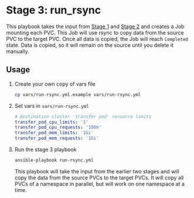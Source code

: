 # Stage 3: run_rsync

This playbook takes the input from [Stage 1](../1_pvc_data_gen) and [Stage 2](../2_pvc_destination_gen) and creates a Job mounting each PVC. This Job will use rsync to copy data from the source PVC to the target PVC. Once all data is copied, the Job will reach `Completed` state.
Data is copied, so it will remain on the source until you delete it manually.

## Usage

1. Create your own copy of vars file

   ```bash
   cp vars/run-rsync.yml.example vars/run-rsync.yml
   ```

1. Set vars in `vars/run-rsync.yml`

   ```yaml
   # Destination cluster 'transfer pod' resource limits
   transfer_pod_cpu_limits: '1'
   transfer_pod_cpu_requests: '100m'
   transfer_pod_mem_limits: '1Gi'
   transfer_pod_mem_requests: '1Gi'
   ```

1. Run the stage 3 playbook

   ```bash
   ansible-playbook run-rsync.yml
   ```

   This playbook will take the input from the earlier two stages and will copy the data from the source PVCs to the target PVCs. It will copy all PVCs of a namespace in parallel, but will work on one namespace at a time.
